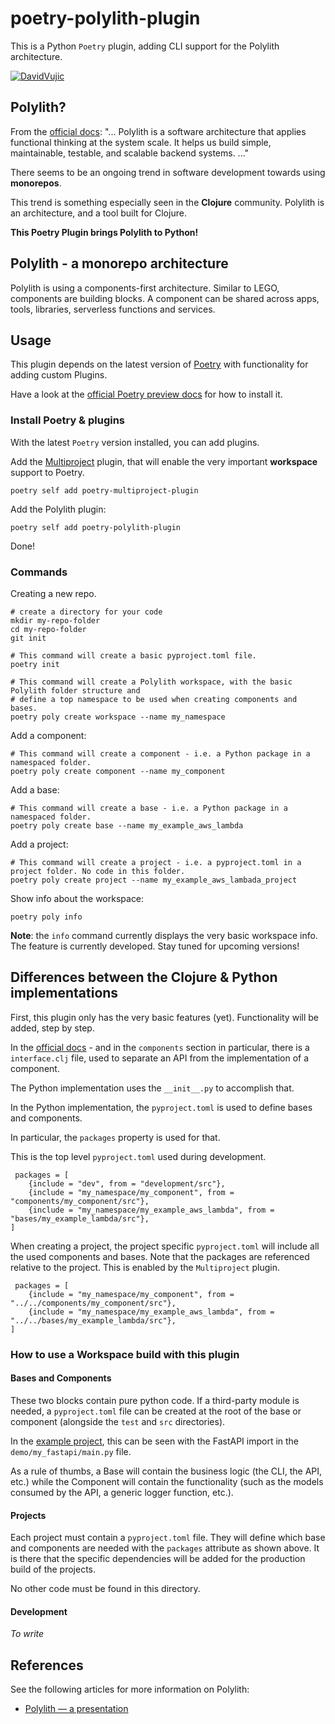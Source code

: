 # poetry-polylith-plugin

This is a Python `Poetry` plugin, adding CLI support for the Polylith architecture.


[![DavidVujic](https://circleci.com/gh/DavidVujic/poetry-polylith-plugin.svg?style=svg)](https://app.circleci.com/pipelines/github/DavidVujic/poetry-polylith-plugin?branch=main&filter=all)


## Polylith?
From the [official docs](https://polylith.gitbook.io/polylith/):
"... Polylith is a software architecture that applies functional thinking at the system scale.
It helps us build simple, maintainable, testable, and scalable backend systems. ..."

There seems to be an ongoing trend in software development towards using __monorepos__.

This trend is something especially seen in the __Clojure__ community. Polylith is an architecture, and a tool built for Clojure.


__This Poetry Plugin brings Polylith to Python!__


## Polylith - a monorepo architecture
Polylith is using a components-first architecture. Similar to LEGO, components are building blocks.
A component can be shared across apps, tools, libraries, serverless functions and services. 


## Usage
This plugin depends on the latest version of [Poetry](https://python-poetry.org/)
with functionality for adding custom Plugins.

Have a look at the [official Poetry preview docs](https://python-poetry.org/docs/master/)
for how to install it.


### Install Poetry & plugins
With the latest `Poetry` version installed, you can add plugins.


Add the [Multiproject](https://github.com/DavidVujic/poetry-multiproject-plugin) plugin,
that will enable the very important __workspace__ support to Poetry.
``` shell
poetry self add poetry-multiproject-plugin
```

Add the Polylith plugin:
``` shell
poetry self add poetry-polylith-plugin
```

Done!


### Commands
Creating a new repo.

``` shell
# create a directory for your code
mkdir my-repo-folder
cd my-repo-folder
git init

# This command will create a basic pyproject.toml file.
poetry init

# This command will create a Polylith workspace, with the basic Polylith folder structure and
# define a top namespace to be used when creating components and bases.
poetry poly create workspace --name my_namespace
```

Add a component:

``` shell
# This command will create a component - i.e. a Python package in a namespaced folder.
poetry poly create component --name my_component
```

Add a base:

``` shell
# This command will create a base - i.e. a Python package in a namespaced folder.
poetry poly create base --name my_example_aws_lambda
```

Add a project:

``` shell
# This command will create a project - i.e. a pyproject.toml in a project folder. No code in this folder.
poetry poly create project --name my_example_aws_lambada_project
```

Show info about the workspace:

``` shell
poetry poly info
```
__Note__: the `info` command currently displays the very basic workspace info. The feature is currently developed.
Stay tuned for upcoming versions!


## Differences between the Clojure & Python implementations
First, this plugin only has the very basic features (yet). Functionality will be added, step by step.

In the [official docs](https://polylith.gitbook.io/polylith/) - and in the `components` section in particular,
there is a `interface.clj` file, used to separate an API from the implementation of a component.

The Python implementation uses the `__init__.py` to accomplish that.

In the Python implementation, the `pyproject.toml` is used to define bases and components.

In particular, the `packages` property is used for that.

This is the top level `pyproject.toml` used during development.
``` shell
 packages = [
    {include = "dev", from = "development/src"},
    {include = "my_namespace/my_component", from = "components/my_component/src"},
    {include = "my_namespace/my_example_aws_lambda", from = "bases/my_example_lambda/src"},
]
```

When creating a project, the project specific `pyproject.toml` will include all the used components and bases.
Note that the packages are referenced relative to the project. This is enabled by the `Multiproject` plugin.
``` shell
 packages = [
    {include = "my_namespace/my_component", from = "../../components/my_component/src"},
    {include = "my_namespace/my_example_aws_lambda", from = "../../bases/my_example_lambda/src"},
]
``` 

### How to use a Workspace build with this plugin

#### Bases and Components

These two blocks contain pure python code. If a third-party module is needed, a
`pyproject.toml` file can be created at the root of the base or component (alongside
the `test` and `src` directories).

In the [example project](https://github.com/DavidVujic/python-polylith-example), this
can be seen with the FastAPI import in the `demo/my_fastapi/main.py` file.

As a rule of thumbs, a Base will contain the business logic (the CLI, the API, etc.)
while the Component will contain the functionality (such as the models consumed by the
API, a generic logger function, etc.).

#### Projects

Each project must contain a `pyproject.toml` file. They will define which base and
components are needed with the `packages` attribute as shown above. It is there that the
specific dependencies will be added for the production build of the projects.

No other code must be found in this directory.

#### Development

*To write*


## References

See the following articles for more information on Polylith:
 - [Polylith — a presentation](https://medium.com/webstep/polylith-a-presentation-6e6d2f9ec09c)
